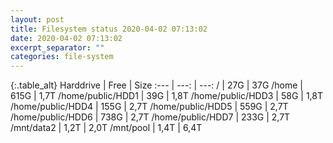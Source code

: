 ```yaml
---
layout: post
title: Filesystem status 2020-04-02 07:13:02
date: 2020-04-02 07:13:02
excerpt_separator: ""
categories: file-system
---
```

{:.table_alt}
Harddrive | Free | Size
:--- | ---: | ---:
/ | 27G | 37G
/home | 615G | 1,7T
/home/public/HDD1 | 39G | 1,8T
/home/public/HDD3 | 58G | 1,8T
/home/public/HDD4 | 155G | 2,7T
/home/public/HDD5 | 559G | 2,7T
/home/public/HDD6 | 738G | 2,7T
/home/public/HDD7 | 233G | 2,7T
/mnt/data2 | 1,2T | 2,0T
/mnt/pool | 1,4T | 6,4T
